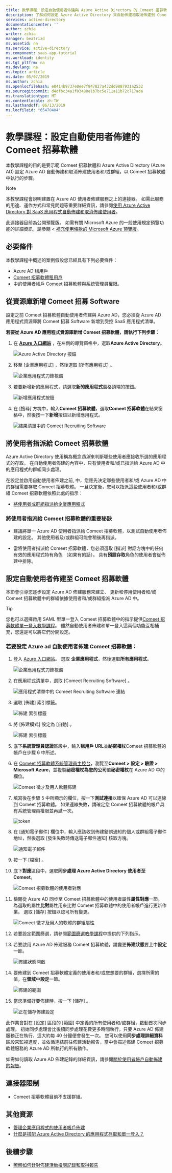 ```yaml
---
title: 教學課程：設定自動使用者佈建與 Azure Active Directory 的 Comeet 招募軟體 |Microsoft Docs
description: 了解如何設定 Azure Active Directory 來自動佈建和取消佈建到 Comeet 招募軟體的使用者帳戶。
services: active-directory
documentationcenter: ''
author: zchia
writer: zchia
manager: beatrizd
ms.assetid: na
ms.service: active-directory
ms.component: saas-app-tutorial
ms.workload: identity
ms.tgt_pltfrm: na
ms.devlang: na
ms.topic: article
ms.date: 05/07/2019
ms.author: zchia
ms.openlocfilehash: e8414b9737e0ee7f847827a432dd9887931a2532
ms.sourcegitcommit: d4dfbc34a1f03488e1b7bc5e711a11b72c717ada
ms.translationtype: MT
ms.contentlocale: zh-TW
ms.lasthandoff: 06/13/2019
ms.locfileid: "65470404"
---
```

# <a name="tutorial-configure-comeet-recruiting-software-for-automatic-user-provisioning"></a>教學課程：設定自動使用者佈建的 Comeet 招募軟體

本教學課程的目的是要示範 Comeet 招募軟體和 Azure Active Directory (Azure AD) 設定 Azure AD 自動佈建和取消佈建使用者和/或群組，以 Comeet 招募軟體中執行的步驟。

> [!NOTE]
> 本教學課程會說明建置在 Azure AD 使用者佈建服務之上的連接器。 如需此服務的用途、運作方式和常見問題等重要詳細資訊，請參閱[使用 Azure Active Directory 對 SaaS 應用程式自動佈建和取消佈建使用者](../manage-apps/user-provisioning.md)。
>
> 此連接器目前為公開預覽版。 如需有關 Microsoft Azure 的一般使用規定預覽功能的詳細資訊，請參閱 <<c0> [ 補充使用條款的 Microsoft Azure 預覽版](https://azure.microsoft.com/support/legal/preview-supplemental-terms/)。

## <a name="prerequisites"></a>必要條件

本教學課程中概述的案例假設您已經具有下列必要條件：

* Azure AD 租用戶
* [Comeet 招募軟體租用戶](https://www.comeet.co/)
* 中的使用者帳戶 Comeet 招募軟體與系統管理員權限。

## <a name="add-comeet-recruiting-software-from-the-gallery"></a>從資源庫新增 Comeet 招募 Software

設定之前 Comeet 招募軟體自動使用者佈建與 Azure AD，您必須從 Azure AD 應用程式資源庫將 Comeet 招募 Software 新增到受控 SaaS 應用程式清單。

**若要從 Azure AD 應用程式資源庫新增 Comeet 招募軟體，請執行下列步驟：**

1. 在   **[Azure 入口網站](https://portal.azure.com)** ，在左側的導覽窗格中，選取**Azure Active Directory**。

    ![Azure Active Directory 按鈕](common/select-azuread.png)

2. 移至 [企業應用程式]  ，然後選取 [所有應用程式]  。

    ![企業應用程式刀鋒視窗](common/enterprise-applications.png)

3. 若要新增新的應用程式，請選取**新的應用程式**窗格頂端的按鈕。

    ![新增應用程式按鈕](common/add-new-app.png)

4. 在 [搜尋] 方塊中，輸入**Comeet 招募軟體**，選取**Comeet 招募軟體**在結果窗格中，然後按一下**新增**按鈕以新增應用程式。

    ![結果清單中的 Comeet Recruiting Software](common/search-new-app.png)

## <a name="assigning-users-to-comeet-recruiting-software"></a>將使用者指派給 Comeet 招募軟體

Azure Active Directory 使用稱為概念*指派*來判斷哪些使用者應接收所選的應用程式的存取。 在自動使用者佈建的內容中，只有使用者和/或已指派給 Azure AD 中的應用程式的群組同步處理。

在設定並啟用自動使用者佈建之前, 中，您應先決定哪些使用者和/或 Azure AD 中的群組需要存取 Comeet 招募軟體。 一旦決定後，您可以指派這些使用者和/或群組 Comeet 招募軟體依照此處的指示：

* [將使用者或群組指派給企業應用程式](../manage-apps/assign-user-or-group-access-portal.md)

### <a name="important-tips-for-assigning-users-to-comeet-recruiting-software"></a>將使用者指派給 Comeet 招募軟體的重要秘訣

* 建議將單一 Azure AD 使用者指派給 Comeet 招募軟體，以測試自動使用者佈建的設定。 其他使用者及/或群組可能會稍後再指派。

* 當將使用者指派給 Comeet 招募軟體，您必須選取 [指派] 對話方塊中的任何有效的應用程式特有角色 （如果有的話）。 具有**預設存取**角色的使用者會從佈建中排除。

## <a name="configuring-automatic-user-provisioning-to-comeet-recruiting-software"></a>設定自動使用者佈建至 Comeet 招募軟體 

本節會引導您逐步設定 Azure AD 佈建服務來建立、 更新和停用使用者和/或 Comeet 招募軟體中的群組依據使用者和/或群組指派 Azure AD 中。

> [!TIP]
> 您也可以選擇啟用 SAML 型單一登入 Comeet 招募軟體中的指示提供[Comeet 招募軟體單一登入教學課程](comeetrecruitingsoftware-tutorial.md)。 雖然自動使用者佈建和單一登入這兩個功能互相補充，您還是可以將它們分開設定。

### <a name="to-configure-automatic-user-provisioning-for-comeet-recruiting-software-in-azure-ad"></a>若要設定 Azure ad 自動使用者佈建 Comeet 招募軟體：

1. 登入 [Azure 入口網站](https://portal.azure.com)。 選取 **企業應用程式**，然後選取**所有應用程式**。

    ![企業應用程式刀鋒視窗](common/enterprise-applications.png)

2. 在應用程式清單中，選取 [Comeet Recruiting Software]  。

    ![應用程式清單中的 Comeet Recruiting Software 連結](common/all-applications.png)

3. 選取 [佈建]  索引標籤。

    ![佈建 索引標籤](common/provisioning.png)

4. 將 [佈建模式]  設定為 [自動]  。

    ![佈建 索引標籤](common/provisioning-automatic.png)

5. 底下**系統管理員認證**區段中，輸入**租用戶 URL**並**祕密權杖**Comeet 招募軟體的帳戶在步驟 6 中所述。

6. 在  [Comeet 招募軟體系統管理員主控台](https://app.comeet.co/)，瀏覽至**Comeet > 設定 > 驗證 > Microsoft Azure**，並複製**祕密權杖為您的公司**值**祕密權杖**在 Azure AD 中的欄位。

    ![Comeet 徵才及用人軟體佈建](./media/comeet-recruiting-software-provisioning-tutorial/secret-token-1.png)

7. 填寫後在步驟 5 中所顯示的欄位，按一下**測試連接**以確保 Azure AD 可以連線到 Comeet 招募軟體。 如果連線失敗，請確定您 Comeet 招募軟體的帳戶具有系統管理員權限並再試一次。

    ![token](common/provisioning-testconnection-token.png)

8. 在 [通知電子郵件]  欄位中，輸入應該收到佈建錯誤通知的個人或群組電子郵件地址，然後選取 [發生失敗時傳送電子郵件通知]  核取方塊。

    ![通知電子郵件](common/provisioning-notification-email.png)

9. 按一下 [檔案]  。

10. 底下**對應**區段中，選取**同步處理 Azure Active Directory 使用者至 Comeet**。

    ![Comeet 招募軟體的使用者對應](media/comeet-recruiting-software-provisioning-tutorial/user-mappings.png)

11. 檢閱從 Azure AD 同步至 Comeet 招募軟體中的使用者屬性**屬性對應**一節。 為選取的屬性**比對**屬性用來比對 Comeet 招募軟體中的使用者帳戶進行更新作業。 選取 [儲存]  按鈕以認可所有變更。

    ![Comeet 徵才及用人的軟體的群組屬性](media/comeet-recruiting-software-provisioning-tutorial/user-mapping-attributes.png)

12. 若要設定範圍篩選，請參閱[範圍篩選教學課程](../manage-apps/define-conditional-rules-for-provisioning-user-accounts.md)中提供的下列指示。

13. 若要啟用 Azure AD 佈建服務 Comeet 招募軟體，請變更**佈建狀態**要**上**中**設定**一節。

    ![佈建狀態開啟](common/provisioning-toggle-on.png)

14. 要佈建到 Comeet 招募軟體定義的使用者和/或您想要的群組，選擇所需的值，在**領域**中**設定**一節。

    ![佈建的範圍](common/provisioning-scope.png)

15. 當您準備好要佈建時，按一下 [儲存]  。

    ![正在儲存佈建設定](common/provisioning-configuration-save.png)

此作業會對在 [設定]  區段的 [範圍]  中定義的所有使用者和/或群組，啟動首次同步處理。 初始同步處理會比後續同步處理花費更多時間執行，只要 Azure AD 佈建服務正在執行，這大約每 40 分鐘便會發生一次。 您可以使用**同步處理詳細資料**區段來監視進度，並依循連結前往佈建活動報告，當中會描述佈建 Comeet 招募軟體服務的 Azure AD 所執行的所有動作。

如需如何讀取 Azure AD 佈建記錄的詳細資訊，請參閱[關於使用者帳戶自動佈建的報告](../manage-apps/check-status-user-account-provisioning.md)。

## <a name="connector-limitations"></a>連接器限制

* Comeet 招募軟體目前不支援群組。

## <a name="additional-resources"></a>其他資源

* [管理企業應用程式的使用者帳戶佈建](../manage-apps/configure-automatic-user-provisioning-portal.md)
* [什麼是搭配 Azure Active Directory 的應用程式存取和單一登入？](../manage-apps/what-is-single-sign-on.md)

## <a name="next-steps"></a>後續步驟

* [瞭解如何針對佈建活動檢閱記錄和取得報告](../manage-apps/check-status-user-account-provisioning.md)

